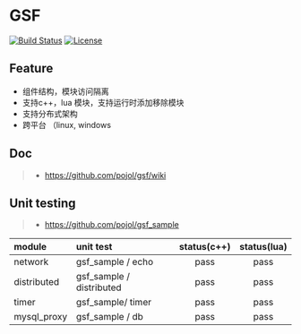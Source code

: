 # GSF
[![Build Status](https://travis-ci.org/pojol/gsf.svg?branch=master)](https://travis-ci.org/pojol/gsf)
[![License](http://img.shields.io/badge/license-mit-blue.svg?style=flat-square)](https://raw.githubusercontent.com/labstack/echo/master/LICENSE)

## Feature
- 组件结构，模块访问隔离
- 支持c++，lua 模块，支持运行时添加移除模块
- 支持分布式架构
- 跨平台 （linux, windows

## Doc
> * https://github.com/pojol/gsf/wiki

## Unit testing		
> * https://github.com/pojol/gsf_sample		
		
|module| unit test | status(c++) |status(lua)|		
|:---- |:---- |:----:|:----:|		
|network|gsf_sample / echo|pass|pass|		
|distributed | gsf_sample / distributed |pass|pass|		
|timer | gsf_sample/ timer| pass | pass|		
|mysql_proxy | gsf_sample / db |pass|pass|

